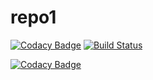 # repo1

[![Codacy Badge](https://api.codacy.com/project/badge/Grade/71eff6d410b6442baca29c49e51ddc98)](https://app.codacy.com/app/jyotiaralikatti/repo1?utm_source=github.com&utm_medium=referral&utm_content=jyotiaralikatti/repo1&utm_campaign=Badge_Grade_Dashboard)
[![Build Status](https://travis-ci.org/jyotiaralikatti/repo1.svg?branch=master)](https://travis-ci.org/jyotiaralikatti/repo1)

[![Codacy Badge](https://api.codacy.com/project/badge/Grade/a3b226f3d8fc48909fb54fa4dd56ffab)](https://www.codacy.com/app/jyotiaralikatti/repo1?utm_source=github.com&amp;utm_medium=referral&amp;utm_content=jyotiaralikatti/repo1&amp;utm_campaign=Badge_Grade)
